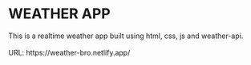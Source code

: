 <h1>WEATHER APP</h1>
This is a realtime weather app built using html, css, js and weather-api.<br><br>
URL: https://weather-bro.netlify.app/
